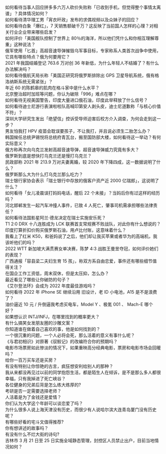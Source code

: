 如何看待当事人回应拼多多六万人砍价失败称「已收到手机，但觉得整个事情太离谱」？具体情况如何？  
如何看待清华理工男「宵衣旰政」发布的求偶视频以及众妹子的回应？  
如何看待白象「爆红」，7 天销售额破千万？这反映了当前国人怎样的心理？对相关行业企业带来哪些启发？  
如何评价「美国舰队控制了世界上 80％的海洋，所以他们凭什么和你相互理解尊重」这种说法？  
俄军使用「匕首」高超音速导弹摧毁乌军事目标，专家称系人类首次战争中使用，它具有哪些特点？俄为何要用它？  
2021 年我国结婚登记 763.6 万对创 36 年新低，为什么年轻人不结婚了？有什么办法解决吗？  
如何看待俄航天局长称「美国正研究将俄罗斯排除出 GPS 卫星导航系统，俄有格洛纳斯系统无需紧张」？  
年近 60 的陈鹤皋的肌肉在格斗家中是什么水平？  
北京整治超时加班等问题，你认为破除「996」难点在哪？  
如何看待无视美国警告，印度大量进口俄石油，印度此举释放了什么信号？  
如何看待迪士尼游行表演啦啦队高喊印第安人剥头皮，迪士尼道歉称「与核心价值不符」？  
深圳大学研究生发出「绝望信」控诉受导师迫害后校方介入调查，为何会走到这一步？  
男友怕我打 HPV 疫苗会耽误要孩子，不让我打，并且说必须生二胎怎么办？  
韩国候任总统尹锡悦将总统府青瓦台，搬至国防部大楼，如何看待这一举动？有何实际意义？  
俄方称再次向乌克兰发射高超音速导弹，超音速导弹威力究竟有多大？  
俄罗斯到底是想快打乌克兰还是慢打乌克兰？  
民政部称 2021 年 213.9 万对夫妻离婚，较 2020 年下降四成，这一数据说明了什么？  
俄罗斯那么大为什么打乌克兰那么吃力？  
瑞士银行家协会表示「瑞士银行中存放的俄客户资产近 2000 亿瑞郎」，这说明了什么？  
如何看待「女儿凌晨误打妈妈电话，醒后 22 个未接」？当妈后你有过这样的经历吗？  
河北邯郸发生一起汽车冲撞人事件，已致 4 人死亡，肇事司机需承担哪些法律责任？  
如何看待法国影星阿兰·德龙决定在瑞士实施安乐死？  
T1 2:0 DRX 十八连胜成为 LCK 联赛首支常规赛不败战队，对此你有什么想说的？  
印度打算折扣价购买俄罗斯石油，用卢比付账，这意味着什么？  
我看上了红米 K50，和爸妈说了之后，他们却让我买苹果或者华为的高端机，我该听他们的吗？  
2022 WTT 新加坡大满贯赛女单决赛，陈梦 4:3 战胜王曼昱夺冠，如何评价她们的表现？  
广西通报「容县梁二夫妇生育 15 孩」，称双方系自由恋爱，事件还有哪些细节值得关注？  
在国企工作工资低，周末双休，但是太压抑，怎么办？  
最近看见了哪些让你破防的句子？  
《艾尔登法环》会成为 2022 年度最佳游戏吗？  
如何看待 2022 年 iPhone SE 继续沿用 旧设计，老 ID 小电池，A15 是不是浪费了？  
油价逼近 10 元 / 升倒逼我考虑买电车，Model Y 、极氪 001 、 Mach-E 哪个好？  
如果想认识 INTJ/INFJ，在哪里找到的概率更大？  
有什么搞笑女发朋友圈的沙雕文案？  
你知道谁在做着自己喜欢的事，他是如何找到的？  
一个很沉重的问题，一个人必将会死，那么活着的意义有事什么呢？  
《与君初相识》对原著《驭鲛记》的改编符合你的预期吗？  
电影市场票房如此惨淡的情况下，如果重映高分经典电影，票房和电影市场会回暖吗？  
给你一百万买车还是买房？  
有没有特别让你惊艳的古言，疯狂想安利给别人的那种？  
我从来都没再见过以前的同学抱怨生活，都是陌生人在倾诉，是不是那么多人都很幸福，只有我掉进了死亡峡谷？  
各位健身的兄弟后背是怎么练大练厚的?  
考研是否一定需要选择老师？  
人活着是为了金钱还是爱情？  
你们认为大学这个年龄可以谈恋爱了吗？  
为什么很多人说上海天津没有历史，而很少有人说哈尔滨大连青岛厦门没有历史呢？  
有哪些好看的宅斗文值得推荐?  
你有想讲述的故事吗？  
有没有什么不烂大街的诗句?  
吉林市 3 月 21 日至 25 日实施全域静态管理，封控区人员禁止出户，目前当地情况如何？  
